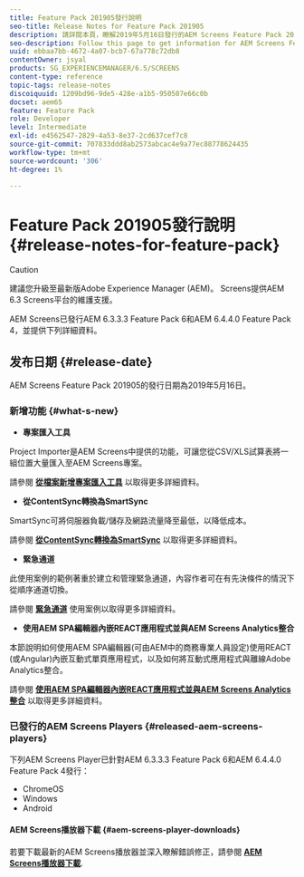 ```yaml
---
title: Feature Pack 201905發行說明
seo-title: Release Notes for Feature Pack 201905
description: 請詳閱本頁，瞭解2019年5月16日發行的AEM Screens Feature Pack 201905的相關資訊。
seo-description: Follow this page to get information for AEM Screens Feature Pack 201905 released on May 16, 2019.
uuid: ebbaa7bb-4672-4a07-bcb7-67a778c72db8
contentOwner: jsyal
products: SG_EXPERIENCEMANAGER/6.5/SCREENS
content-type: reference
topic-tags: release-notes
discoiquuid: 1209bd96-9de5-428e-a1b5-950507e66c0b
docset: aem65
feature: Feature Pack
role: Developer
level: Intermediate
exl-id: e4562547-2829-4a53-8e37-2cd637cef7c8
source-git-commit: 707833ddd8ab2573abcac4e9a77ec88778624435
workflow-type: tm+mt
source-wordcount: '306'
ht-degree: 1%

---
```


# Feature Pack 201905發行說明 {#release-notes-for-feature-pack}

>[!CAUTION]
>
>建議您升級至最新版Adobe Experience Manager (AEM)。 Screens提供AEM 6.3 Screens平台的維護支援。

AEM Screens已發行AEM 6.3.3.3 Feature Pack 6和AEM 6.4.4.0 Feature Pack 4，並提供下列詳細資料。

## 发布日期 {#release-date}

AEM Screens Feature Pack 201905的發行日期為2019年5月16日。

### 新增功能 {#what-s-new}

* **專案匯入工具**

Project Importer是AEM Screens中提供的功能，可讓您從CSV/XLS試算表將一組位置大量匯入至AEM Screens專案。

請參閱 **[從檔案新增專案匯入工具](project-importer.md)** 以取得更多詳細資料。

* **從ContentSync轉換為SmartSync**

SmartSync可將伺服器負載/儲存及網路流量降至最低，以降低成本。

請參閱 **[從ContentSync轉換為SmartSync](smartsync.md)** 以取得更多詳細資料。

* **緊急通道**

此使用案例的範例著重於建立和管理緊急通道，內容作者可在有先決條件的情況下從順序通道切換。

請參閱 **[緊急通道](emergency-channel.md)** 使用案例以取得更多詳細資料。

* **使用AEM SPA編輯器內嵌REACT應用程式並與AEM Screens Analytics整合**

本節說明如何使用AEM SPA編輯器(可由AEM中的商務專業人員設定)使用REACT (或Angular)內嵌互動式單頁應用程式，以及如何將互動式應用程式與離線Adobe Analytics整合。

請參閱 **[使用AEM SPA編輯器內嵌REACT應用程式並與AEM Screens Analytics整合](embedding-react-app.md)** 以取得更多詳細資料。

### 已發行的AEM Screens Players  {#released-aem-screens-players}

下列AEM Screens Player已針對AEM 6.3.3.3 Feature Pack 6和AEM 6.4.4.0 Feature Pack 4發行：

* ChromeOS
* Windows
* Android

#### AEM Screens播放器下載  {#aem-screens-player-downloads}

若要下載最新的AEM Screens播放器並深入瞭解錯誤修正，請參閱 **[AEM Screens播放器下載](https://download.macromedia.com/screens/)**.
